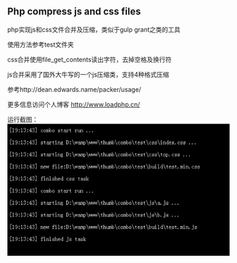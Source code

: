 ## Php compress js and css files

php实现js和css文件合并及压缩，类似于gulp grant之类的工具

使用方法参考test文件夹

css合并使用file_get_contents读出字符，去掉空格及换行符

js合并采用了国外大牛写的一个js压缩类，支持4种格式压缩

参考http://dean.edwards.name/packer/usage/

更多信息访问个人博客 http://www.loadphp.cn/

运行截图： ![dhE64A4C23E1002DE](dhE64A4C23E1002DE.png)